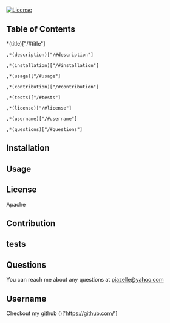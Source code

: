 # 
 
  [![License](https://img.shields.io/badge/License-Apache%202.0-blue.svg)](https://opensource.org/licenses/Apache-2.0)
  
  ## Table of Contents
  *(title)["/#title"]
    
    ,*(description)["/#description"]
    
    ,*(installation)["/#installation"]
    
    ,*(usage)["/#usage"]
    
    ,*(contribution)["/#contribution"]
    
    ,*(tests)["/#tests"]
    
    ,*(license)["/#license"]
    
    ,*(username)["/#username"]
    
    ,*(questions)["/#questions"]
  ## Installation
  
  ## Usage
  
  ## License
  Apache
 
  ## Contribution
  
  ## tests
  
  ## Questions
  You can reach me about any questions at pjazelle@yahoo.com
  ## Username
  Checkout my github ()['https://github.com/']

